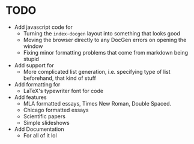 # TODO
* Add javascript code for
  * Turning the `index-docgen` layout into something that looks good
  * Moving the browser directly to any DocGen errors on opening the window
  * Fixing minor formatting problems that come from markdown being stupid
* Add support for
  * More complicated list generation, i.e. specifying type of list beforehand,
  that kind of stuff
* Add formatting for
  * LaTeX's typewriter font for code
* Add features
  * MLA formatted essays, Times New Roman, Double Spaced.
  * Chicago formatted essays
  * Scientific papers
  * Simple slideshows
* Add Documentation
  * For all of it lol
